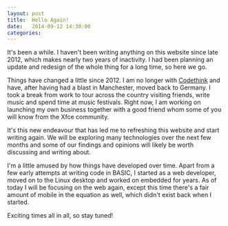 ```yaml
---
layout: post
title:  Hello Again!
date:   2014-09-12 14:30:00
categories:
---
```


It's been a while. I haven't been writing anything on this website since
late 2012, which makes nearly two years of inactivity. I had been planning
an update and redesign of the whole thing for a long time, so here we go.

Things have changed a little since 2012. I am no longer with
[Codethink](http://codethink.co.uk) and have, after having had a blast in
Manchester, moved back to Germany. I took a break from work to tour across
the country visiting friends, write music and spend time at music festivals.
Right now, I am working on launching my own business together with a good
friend whom some of you will know from the Xfce community.

It's this new endeavour that has led me to refreshing this website and
start writing again. We will be exploring many technologies over the
next few months and some of our findings and opinions will likely be
worth discussing and writing about.

I'm a little amused by how things have developed over time. Apart from
a few early attempts at writing code in BASIC, I started as a web
developer, moved on to the Linux desktop and worked on embedded for
years. As of today I will be focusing on the web again, except this
time there's a fair amount of mobile in the equation as well, which
didn't exist back when I started.

Exciting times all in all, so stay tuned!
